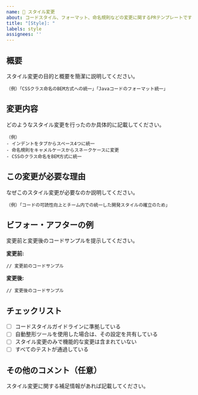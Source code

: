 ```yaml
---
name: 🎨 スタイル変更
about: コードスタイル、フォーマット、命名規則などの変更に関するPRテンプレートです
title: "[Style]: "
labels: style
assignees: ''
---
```


## 概要

スタイル変更の目的と概要を簡潔に説明してください。

```
（例）「CSSクラス命名のBEM方式への統一」「Javaコードのフォーマット統一」
```

## 変更内容

どのようなスタイル変更を行ったのか具体的に記載してください。

```
（例）
- インデントをタブからスペース4つに統一
- 命名規則をキャメルケースからスネークケースに変更
- CSSのクラス命名をBEM方式に統一
``` 

## この変更が必要な理由

なぜこのスタイル変更が必要なのか説明してください。

```
（例）「コードの可読性向上とチーム内での統一した開発スタイルの確立のため」
``` 

## ビフォー・アフターの例

変更前と変更後のコードサンプルを提示してください。

**変更前:**

```
// 変更前のコードサンプル
``` 

**変更後:**

```
// 変更後のコードサンプル
``` 

## チェックリスト

- [ ] コードスタイルガイドラインに準拠している
- [ ] 自動整形ツールを使用した場合は、その設定を共有している
- [ ] スタイル変更のみで機能的な変更は含まれていない
- [ ] すべてのテストが通過している

## その他のコメント（任意）

スタイル変更に関する補足情報があれば記載してください。

```

